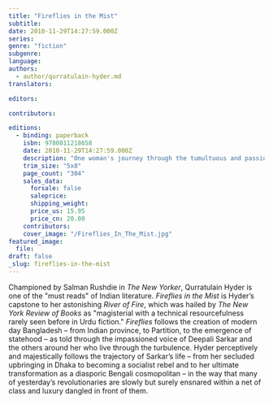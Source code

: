 ```yaml
---
title: "Fireflies in the Mist"
subtitle:
date: 2010-11-29T14:27:59.000Z
series:
genre: "fiction"
subgenre:
language:
authors:
  - author/qurratulain-hyder.md
translators:

editors:

contributors:

editions:
  - binding: paperback
    isbn: 9780811218658
    date: 2010-11-29T14:27:59.000Z
    description: "One woman's journey through the tumultuous and passionate birth of a new nation. "
    trim_size: "5x8"
    page_count: "304"
    sales_data:
      forsale: false
      saleprice:
      shipping_weight:
      price_us: 15.95
      price_cn: 20.00
    contributors:
    cover_image: "/Fireflies_In_The_Mist.jpg"
featured_image:
  file:
draft: false
_slug: fireflies-in-the-mist
---
```


Championed by Salman Rushdie in _The New Yorker_, Qurratulain Hyder is one of the "must reads" of Indian literature. _Fireflies in the Mist_ is Hyder’s capstone to her astonishing _River of Fire_, which was hailed by _The New York Review of Books_ as "magisterial with a technical resourcefulness rarely seen before in Urdu fiction." _Fireflies_ follows the creation of modern day Bangladesh – from Indian province, to Partition, to the emergence of statehood – as told through the impassioned voice of Deepali Sarkar and the others around her who live through the turbulence. Hyder perceptively and majestically follows the trajectory of Sarkar’s life – from her secluded upbringing in Dhaka to becoming a socialist rebel and to her ultimate transformation as a diasporic Bengali cosmopolitan – in the way that many of yesterday’s revolutionaries are slowly but surely ensnared within a net of class and luxury dangled in front of them.

